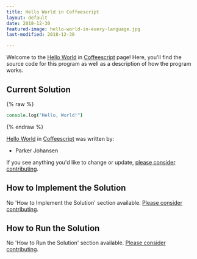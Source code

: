 ```yaml
---
title: Hello World in Coffeescript
layout: default
date: 2018-12-30
featured-image: hello-world-in-every-language.jpg
last-modified: 2018-12-30

---
```


Welcome to the [Hello World](https://rzuckerm.github.io/sample-programs-website-copy/projects/hello-world) in [Coffeescript](https://rzuckerm.github.io/sample-programs-website-copy/languages/coffeescript) page! Here, you'll find the source code for this program as well as a description of how the program works.

## Current Solution

{% raw %}

```coffeescript
console.log("Hello, World!")
```

{% endraw %}

[Hello World](https://rzuckerm.github.io/sample-programs-website-copy/projects/hello-world) in [Coffeescript](https://rzuckerm.github.io/sample-programs-website-copy/languages/coffeescript) was written by:

- Parker Johansen

If you see anything you'd like to change or update, [please consider contributing](https://github.com/TheRenegadeCoder/sample-programs).

## How to Implement the Solution

No 'How to Implement the Solution' section available. [Please consider contributing](https://github.com/TheRenegadeCoder/sample-programs-website).

## How to Run the Solution

No 'How to Run the Solution' section available. [Please consider contributing](https://github.com/TheRenegadeCoder/sample-programs-website).
